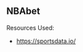 NBAbet
----------------------------------------------------------------------------------

Resources Used:
*  https://sportsdata.io/